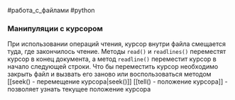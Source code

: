 #работа_с_файлами #python 


### Манипуляции с курсором
При использовании операций чтения, курсор внутри файла смещается туда, где закончилось чтение. Методы `read()` и `readlines()` переместят курсор в конец документа, а метод `readline()` переместит курсор в начало следующей строки.
Что бы переместить курсор необходимо закрыть файл и вызвать его заново или воспользоваться методом [[seek() - перемещение курсора|seek()]]
[[tell() - положение курсора]] - позволяет узнать текущее положение курсора